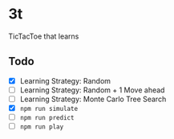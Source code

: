 # 3t

TicTacToe that learns

## Todo

- [x] Learning Strategy: Random
- [ ] Learning Strategy: Random + 1 Move ahead
- [ ] Learning Strategy: Monte Carlo Tree Search
- [x] `npm run simulate`
- [ ] `npm run predict`
- [ ] `npm run play`
